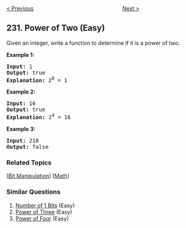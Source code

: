 <!--|This file generated by command(leetcode description); DO NOT EDIT.    |-->
<!--+----------------------------------------------------------------------+-->
<!--|@author    openset <openset.wang@gmail.com>                           |-->
<!--|@link      https://github.com/openset                                 |-->
<!--|@home      https://github.com/openset/leetcode                        |-->
<!--+----------------------------------------------------------------------+-->

[< Previous](https://github.com/openset/leetcode/tree/master/problems/kth-smallest-element-in-a-bst "Kth Smallest Element in a BST")
　　　　　　　　　　　　　　　　
[Next >](https://github.com/openset/leetcode/tree/master/problems/implement-queue-using-stacks "Implement Queue using Stacks")

## 231. Power of Two (Easy)

<p>Given an integer, write a function to determine if it is a power of two.</p>

<p><strong>Example 1:</strong></p>

<pre>
<strong>Input:</strong> 1
<strong>Output:</strong> true 
<strong>Explanation: </strong>2<sup>0</sup>&nbsp;= 1
</pre>

<p><strong>Example 2:</strong></p>

<pre>
<strong>Input:</strong> 16
<strong>Output:</strong> true
<strong>Explanation: </strong>2<sup>4</sup>&nbsp;= 16</pre>

<p><strong>Example 3:</strong></p>

<pre>
<strong>Input:</strong> 218
<strong>Output:</strong> false</pre>

### Related Topics
  [[Bit Manipulation](https://github.com/openset/leetcode/tree/master/tag/bit-manipulation/README.md)]
  [[Math](https://github.com/openset/leetcode/tree/master/tag/math/README.md)]

### Similar Questions
  1. [Number of 1 Bits](https://github.com/openset/leetcode/tree/master/problems/number-of-1-bits) (Easy)
  1. [Power of Three](https://github.com/openset/leetcode/tree/master/problems/power-of-three) (Easy)
  1. [Power of Four](https://github.com/openset/leetcode/tree/master/problems/power-of-four) (Easy)
